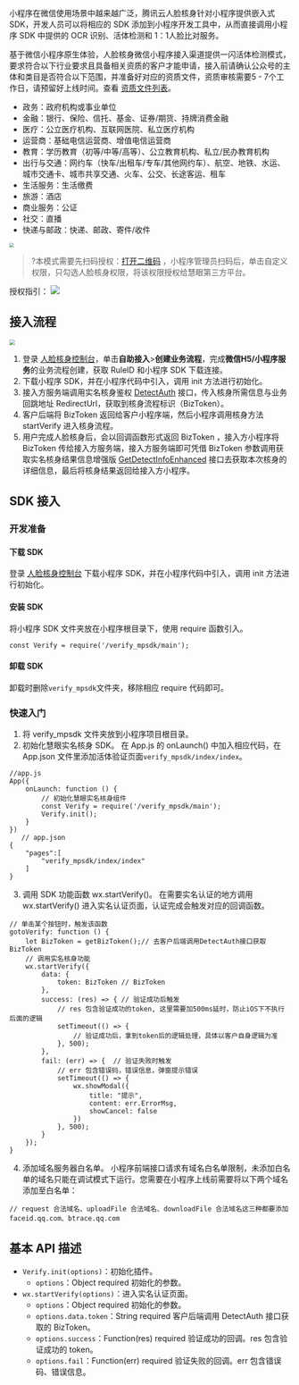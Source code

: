 小程序在微信使用场景中越来越广泛，腾讯云人脸核身针对小程序提供嵌入式 SDK，开发人员可以将相应的 SDK 添加到小程序开发工具中，从而直接调用小程序 SDK 中提供的 OCR 识别、活体检测和 1：1人脸比对服务。

基于微信小程序原生体验，人脸核身微信小程序接入渠道提供一闪活体检测模式，要求符合以下行业要求且具备相关资质的客户才能申请，接入前请确认公众号的主体和类目是否符合以下范围，并准备好对应的资质文件，资质审核需要5 - 7个工作日，请预留好上线时间。查看 [资质文件列表](https://cloud.tencent.com/document/product/1007/42684)。
- 政务：政府机构或事业单位
- 金融：银行、保险、信托、基金、证券/期货、持牌消费金融
- 医疗：公立医疗机构、互联网医院、私立医疗机构
- 运营商：基础电信运营商、增值电信运营商
- 教育：学历教育（初等/中等/高等）、公立教育机构、私立/民办教育机构
- 出行与交通：网约车（快车/出租车/专车/其他网约车）、航空、地铁、水运、城市交通卡、城市共享交通、火车、公交、长途客运、租车
- 生活服务：生活缴费
- 旅游：酒店
- 商业服务：公证
- 社交：直播
- 快递与邮政：快递、邮政、寄件/收件
<img src="https://main.qcloudimg.com/raw/2515b816e41a5c0babf50ade4762d454.png" style="zoom:50%;" />

>?本模式需要先扫码授权：[打开二维码](https://open.faceid.qq.com/view/auth.html) ，小程序管理员扫码后，单击自定义权限，只勾选人脸核身权限，将该权限授权给慧眼第三方平台。

授权指引：
![](https://main.qcloudimg.com/raw/8caf7573e86f8524ee893692811f1faf.png)

## 接入流程
<img src="https://main.qcloudimg.com/raw/a60a6bc8dc3003d307748de1194f7640.png" style="zoom:63%;" />

1. 登录 [人脸核身控制台](https://console.cloud.tencent.com/faceid)，单击**自助接入**>**创建业务流程**，完成**微信H5/小程序服务**的业务流程创建，获取 RuleID 和小程序 SDK 下载连接。
2. 下载小程序 SDK，并在小程序代码中引入，调用 init 方法进行初始化。
3. 接入方服务端调用实名核身鉴权 [DetectAuth](https://cloud.tencent.com/document/api/1007/31816) 接口，传入核身所需信息与业务回跳地址 RedirectUrl，获取到核身流程标识（BizToken）。
4. 客户后端将 BizToken 返回给客户小程序端，然后小程序调用核身方法 startVerify 进入核身流程。
5. 用户完成人脸核身后，会以回调函数形式返回 BizToken ，接入方小程序将 BizToken 传给接入方服务端，接入方服务端即可凭借 BizToken 参数调用获取实名核身结果信息增强版  [GetDetectInfoEnhanced](https://cloud.tencent.com/document/product/1007/41957) 接口去获取本次核身的详细信息，最后将核身结果返回给接入方小程序。  



## SDK 接入
### 开发准备
#### 下载 SDK
登录 [人脸核身控制台](https://console.cloud.tencent.com/faceid) 下载小程序 SDK，并在小程序代码中引入，调用 init 方法进行初始化。

#### 安装 SDK
将小程序 SDK 文件夹放在小程序根目录下，使用 require 函数引入。
```
const Verify = require('/verify_mpsdk/main');
```

#### 卸载 SDK
卸载时删除`verify_mpsdk`文件夹，移除相应 require 代码即可。
	
### 快速入门
1. 将 verify_mpsdk 文件夹放到小程序项目根目录。
2. 初始化慧眼实名核身 SDK。
在 App.js 的 onLaunch() 中加入相应代码，在 App.json 文件里添加活体验证页面`verify_mpsdk/index/index`。
```
//app.js
App({
    onLaunch: function () {
        // 初始化慧眼实名核身组件
        const Verify = require('/verify_mpsdk/main');
        Verify.init();
    }
}) 
   // app.json
{
    "pages":[
        "verify_mpsdk/index/index"
    ]
}
```
3. 调用 SDK 功能函数 wx.startVerify()。
在需要实名认证的地方调用 wx.startVerify() 进入实名认证页面，认证完成会触发对应的回调函数。
```
// 单击某个按钮时，触发该函数
gotoVerify: function () {
    let BizToken = getBizToken();// 去客户后端调用DetectAuth接口获取BizToken
    // 调用实名核身功能
    wx.startVerify({
        data: {
            token: BizToken // BizToken
        },
        success: (res) => { // 验证成功后触发
            // res 包含验证成功的token, 这里需要加500ms延时，防止iOS下不执行后面的逻辑
            setTimeout(() => {
                // 验证成功后，拿到token后的逻辑处理，具体以客户自身逻辑为准
            }, 500);
        },
        fail: (err) => {  // 验证失败时触发
            // err 包含错误码，错误信息，弹窗提示错误
            setTimeout(() => {
                wx.showModal({
                    title: "提示",
                    content: err.ErrorMsg,
                    showCancel: false
                })
            }, 500);
        }
    });
}
```
4. 添加域名服务器白名单。
小程序前端接口请求有域名白名单限制，未添加白名单的域名只能在调试模式下运行。您需要在小程序上线前需要将以下两个域名添加至白名单：
```
// request 合法域名、uploadFile 合法域名、downloadFile 合法域名这三种都要添加
faceid.qq.com、btrace.qq.com
```
   
## 基本 API 描述
- `Verify.init(options)`：初始化插件。
	- `options`：Object required 初始化的参数。
- `wx.startVerify(options)`：进入实名认证页面。
	- `options`：Object required 初始化的参数。	
	- `options.data.token`：String required 客户后端调用 DetectAuth 接口获取的 BizToken。
	- `options.success`：Function(res) required 验证成功的回调。res 包含验证成功的 token。
	- `options.fail`：Function(err) required 验证失败的回调。err 包含错误码、错误信息。
